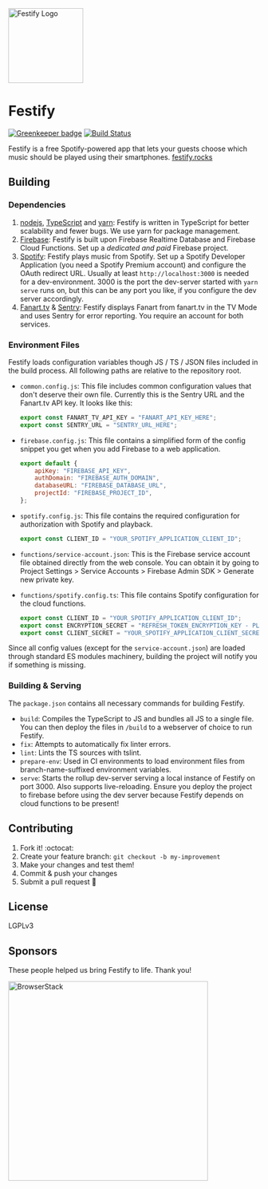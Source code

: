 <a href="https://festify.rocks/">
    <img title="Festify Logo" height="150" src="https://festify.rocks/img/festify-logo.svg">
</a>

# Festify

[![Greenkeeper badge](https://badges.greenkeeper.io/Festify/app.svg)](https://greenkeeper.io/) [![Build Status](https://travis-ci.org/Festify/app.svg?branch=develop)](https://travis-ci.org/Festify/app)

Festify is a free Spotify-powered app that lets your guests choose which music should be played using their smartphones. [festify.rocks](https://festify.rocks/)

## Building

### Dependencies

1. [nodejs](https://nodejs.org), [TypeScript](https://typescriptlang.org) and [yarn](https://yarnpkg.com): Festify is written in TypeScript for better scalability and fewer bugs. We use yarn for package management.
1. [Firebase](https://firebase.google.com): Festify is built upon Firebase Realtime Database and Firebase Cloud Functions. Set up a _dedicated and paid_ Firebase project.
1. [Spotify](https://beta.developer.spotify.com/): Festify plays music from Spotify. Set up a Spotify Developer Application (you need a Spotify Premium account) and configure the OAuth redirect URL. Usually at least `http://localhost:3000` is needed for a dev-environment. 3000 is the port the dev-server started with `yarn serve` runs on, but this can be any port you like, if you configure the dev server accordingly.
1. [Fanart.tv](https://fanart.tv) & [Sentry](https://sentry.io): Festify displays Fanart from fanart.tv in the TV Mode and uses Sentry for error reporting. You require an account for both services.

### Environment Files

Festify loads configuration variables though JS / TS / JSON files included in the build process. All following paths are relative to the repository root.

- `common.config.js`: This file includes common configuration values that don't deserve their own file. Currently this is the Sentry URL and the Fanart.tv API key. It looks like this:
    ```js
    export const FANART_TV_API_KEY = "FANART_API_KEY_HERE";
    export const SENTRY_URL = "SENTRY_URL_HERE";
    ```

- `firebase.config.js`: This file contains a simplified form of the config snippet you get when you add Firebase to a web application.
    ```js
    export default {
        apiKey: "FIREBASE_API_KEY",
        authDomain: "FIREBASE_AUTH_DOMAIN",
        databaseURL: "FIREBASE_DATABASE_URL",
        projectId: "FIREBASE_PROJECT_ID",
    };
    ```

- `spotify.config.js`: This file contains the required configuration for authorization with Spotify and playback.
    ```js
    export const CLIENT_ID = "YOUR_SPOTIFY_APPLICATION_CLIENT_ID";
    ```

- `functions/service-account.json`: This is the Firebase service account file obtained directly from the web console. You can obtain it by going to Project Settings > Service Accounts > Firebase Admin SDK > Generate new private key.

- `functions/spotify.config.ts`: This file contains Spotify configuration for the cloud functions.
    ```ts
    export const CLIENT_ID = "YOUR_SPOTIFY_APPLICATION_CLIENT_ID";
    export const ENCRYPTION_SECRET = "REFRESH_TOKEN_ENCRYPTION_KEY - PLEASE GENERATE";
    export const CLIENT_SECRET = "YOUR_SPOTIFY_APPLICATION_CLIENT_SECRET";
    ```

Since all config values (except for the `service-account.json`) are loaded through standard ES modules machinery, building the project will notify you if something is missing.

### Building & Serving

The `package.json` contains all necessary commands for building Festify.
- `build`<a name="build-festify"></a>: Compiles the TypeScript to JS and bundles all JS to a single file. You can then deploy the files in `/build` to a webserver of choice to run Festify.
- `fix`: Attempts to automatically fix linter errors.
- `lint`: Lints the TS sources with tslint.
- `prepare-env`: Used in CI environments to load environment files from branch-name-suffixed environment variables.
- `serve`: Starts the rollup dev-server serving a local instance of Festify on port 3000. Also supports live-reloading. Ensure you deploy the project to firebase before using the dev server because Festify depends on cloud functions to be present!

## Contributing

1. Fork it! :octocat:
1. Create your feature branch: `git checkout -b my-improvement`
1. Make your changes and test them!
1. Commit & push your changes
1. Submit a pull request :rocket:

## License

LGPLv3

## Sponsors

These people helped us bring Festify to life. Thank you!

<a href="https://browserstack.com/"><img title="BrowserStack" src="https://festify.rocks/img/sponsors/browserstack.svg" width="400"></a>
